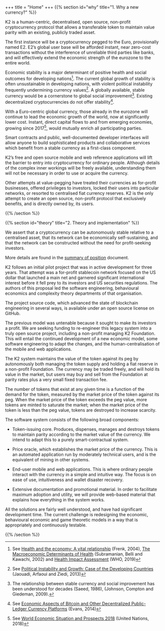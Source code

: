 +++
title  = "Home"
+++
{{% section id="why" title="1. Why a new currency?" %}}

K2 is a human-centric, decentralised, open source, non-profit cryptocurrency protocol that allows a transferable token to maintain value parity with an existing, publicly traded asset. 

The first instance will be a cryptocurrency pegged to the Euro, provisionally named E2. E2’s global user base will be afforded instant, near zero-cost transactions without the interference of unreliable third parties like banks, and will effectively extend the economic strength of the eurozone to the entire world. 

Economic stability is a major determinant of positive health and social outcomes for developing nations[^1]. The current global growth of stability is often unsustainable in developing nations, with violent political instability frequently undermining currency values[^2]. A globally available, stable currency would be a cornerstone to global social improvement[^3]. Existing decentralized cryptocurrencies do not offer stability[^4].

With a Euro-centric global currency, those already in the eurozone will continue to lead the economic growth of the world, now at significantly lower cost. Instant, direct capital flows to and from emerging economies, growing since 2017[^5], would mutually enrich all participating parties.

Smart contracts and public, well-documented developer interfaces will allow anyone to build sophisticated products and collaborative services which benefit from a stable currency as a first-class component.

K2’s free and open source mobile and web reference applications will lift the barrier to entry into cryptocurrency for ordinary people. Although details of the complex inner workings will be freely available, understanding them will not be necessary in order to use or acquire the currency.

Other attempts at value-pegging have treated their currencies as for-profit businesses, offered privileges to investors, locked their users into particular networks, or resorted to centralised fiat currency reserves. 
K2 is the only attempt to create an open source, non-profit protocol that exclusively benefits, and is directly owned by, its users.

[^1]: See [Health and the economy: A vital relationship](http://oecdobserver.org/news/archivestory.php/aid/1241/Health_and_the_economy:_A_vital_relationship_.html) (Frenk, 2004), [The Macroeconomic Determinants of Health](https://www.annualreviews.org/doi/full/10.1146/annurev.publhealth.23.100901.140540) (Subramanian, Belli and Kawachi, 2002) and [Health Impact Assessment](https://www.who.int/hia/en/) (WHO, 2019)

[^2]: See [Political Instability and Growth: Case of the Developing Countries](http://www.macrothink.org/journal/index.php/ijssr/article/view/3973) (Jaouadi, Arfaoui and Ziedi, 2013)

[^3]: The relationship between stable currency and social improvement has been understood for decades (Saeed, 1986), (Johnson, Compton and Giedeman, 2009).

[^4]: See [Economic Aspects of Bitcoin and Other Decentralized Public-Ledger Currency Platforms](https://papers.ssrn.com/sol3/Delivery.cfm/SSRN_ID2438085_code249436.pdf?abstractid=2424516&mirid=1) (Evans, 2014)

[^5]: See [World Economic Situation and Prospects 2018](https://www.un.org/development/desa/dpad/publication/world-economic-situation-and-prospects-2018/) (United Nations, 2018)

{{% /section %}}

{{% section id="theory" title="2. Theory and implementation" %}}

We assert that a cryptocurrency can be autonomously stable relative to a centralised asset, that its network can be economically self-sustaining, and that the network can be constructed without the need for profit-seeking investors.

More details are found in the [summary of position](https://miro.com/app/board/o9J_kxtlEJ4=/) document.

K2 follows an initial pilot project that was in active development for three years. That attempt was a for-profit stablecoin network focused on the US dollar that launched a main net and garnered significant international interest before it fell prey to its investors and US securities regulations. The authors of this proposal led the software engineering, behavioural economics and complexity theory departments of that organisation. 

The project source code, which advanced the state of blockchain engineering in several ways, is available under an open source license on GitHub.

The previous model was untenable because it sought to make its investors a profit. We are seeking funding to re-engineer this legacy system into a truly open source project, including a non-profit managing K2 Foundation. This will entail the continued development of a new economic model, some software engineering to adapt the changes, and the human-centralisation of the mobile and web applications.

The K2  system maintains the value of the token against its peg by autonomously both managing the token supply and holding a fiat reserve in a non-profit Foundation. The currency may be traded freely, and will hold its value in the market, but users may buy and sell from the Foundation at parity rates plus a very small fixed transaction fee.

The number of tokens that exist at any given time is a function of the demand for the token, measured by the market price of the token against its peg. When the market price of the token exceeds the peg value, more tokens are minted to saturate the market; when the market price of the token is less than the peg value, tokens are destroyed to increase scarcity.

The software system consists of the following broad components:

- Token-issuing core. Produces, dispenses, manages and destroys tokens to maintain parity according to the market value of the currency. We intend to adapt this to a purely smart-contractual system.

- Price oracle, which establishes the market price of the currency. This is an automated application run by moderately technical users, and is the equivalent of mining in other systems.

- End-user mobile and web applications. This is where ordinary people interact with the currency in a simple and intuitive way. The focus is on ease of use, intuitiveness and wallet disaster recovery.

- Extensive documentation and promotional material. In order to facilitate maximum adoption and utility, we will provide web-based material that explains how everything in the system works. 

All the solutions are fairly well understood, and have had significant development time. The current challenge is redesigning the economic, behavioural economic and game theoretic models in a way that is appropriately and continuously testable.

[^6]: See [World Economic Situation and Prospects 2018](https://www.un.org/development/desa/dpad/publication/world-economic-situation-and-prospects-2018/) (United Nations, 2018)

{{% /section %}}
  
